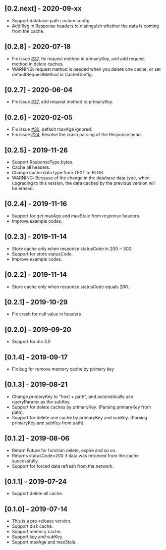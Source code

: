## [0.2.next] - 2020-09-xx
* Support database path custom config.
* Add flag in Response headers to distinguish whether the data is coming from the cache.

## [0.2.8] - 2020-07-18

* Fix issue [#37](https://github.com/hurshi/dio-http-cache/issues/41), fix request method in primaryKey, and add request method in delete caches.
* WARNING: request method is needed when you delete one cache, or set defaultRequestMethod in CacheConfig.

## [0.2.7] - 2020-06-04

* Fix issue [#37](https://github.com/hurshi/dio-http-cache/issues/30), add request method to primaryKey.

## [0.2.6] - 2020-02-05

* Fix issue [#30](https://github.com/hurshi/dio-http-cache/issues/30), default maxAge ignored.
* Fix issue [#24](https://github.com/hurshi/dio-http-cache/issues/24), Resolve the crash parsing of the Response head.

## [0.2.5] - 2019-11-26

* Support ResponseType.bytes.
* Cache all headers.
* Change cache data type from TEXT to BLOB.
* WARNING: Because of the change in the database data type, when upgrading to this version, the data cached by the previous version will be erased.

## [0.2.4] - 2019-11-16

* Support for get maxAge and maxStale from response headers.
* Improve example codes.

## [0.2.3] - 2019-11-14

* Store cache only when response statusCode in 200 ~ 300.
* Support for store statusCode.
* Improve example codes.

## [0.2.2] - 2019-11-14

* Store cache only when response statusCode equals 200.

## [0.2.1] - 2019-10-29

* Fix crash for null value in headers

## [0.2.0] - 2019-09-20

* Support for dio 3.0

## [0.1.4] - 2019-09-17

* Fix bug for remove memory cache by primary key


## [0.1.3] - 2019-08-21

* Change primaryKey to "host + path", and automatically use queryParams as the subKey.
* Support for delete caches by primaryKey. (Parsing primaryKey from path).
* Support for delete one cache by primaryKey and subKey. (Parsing primaryKey and subKey from path).


## [0.1.2] - 2019-08-06

* Return Future<bool> for function delete, expire and so on.
* Returns statusCode=200 if data was retrieved from the cache successfully.
* Support for forced data refresh from the network.       


## [0.1.1] - 2019-07-24

* Support delete all cache.


## [0.1.0] - 2019-07-14

* This is a pre-release version.
* Support disk cache.
* Support memory cache.
* Support key and subKey.
* Support maxAge and maxStale.

